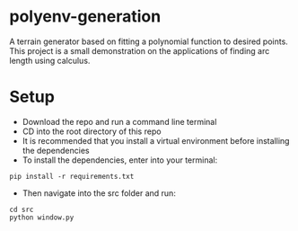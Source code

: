 # polyenv-generation
A terrain generator based on fitting a polynomial function to desired points. This project is a small demonstration on the applications of finding arc length using calculus.

# Setup

- Download the repo and run a command line terminal
- CD into the root directory of this repo
- It is recommended that you install a virtual environment before installing the dependencies
- To install the dependencies, enter into your terminal:
```
pip install -r requirements.txt
```

- Then navigate into the src folder and run:
```
cd src
python window.py
```


